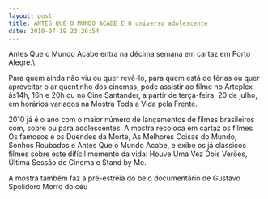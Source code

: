 ```yaml
---
layout: post
title: ANTES QUE O MUNDO ACABE E O universo adolescente
date: 2010-07-19 23:26:54
---
```

Antes Que o Mundo Acabe entra na décima semana em cartaz em Porto Alegre.\

Para quem ainda não viu ou quer revê-lo, para quem está de férias ou quer aproveitar o ar quentinho dos cinemas, pode assistir ao filme no Arteplex às14h, 16h e 20h ou no Cine Santander, a partir de terça-feira, 20 de julho, em horários variados na Mostra Toda a Vida pela Frente.

2010 já é o ano com o maior número de lançamentos de filmes brasileiros com, sobre ou para adolescentes. A mostra recoloca em cartaz os filmes Os famosos e os Duendes da Morte, As Melhores Coisas do Mundo, Sonhos Roubados e Antes Que o Mundo Acabe, e exibe os já clássicos filmes sobre este difícil momento da vida: Houve Uma Vez Dois Verões, Última Sessão de Cinema e Stand by Me.

A mostra também faz a pré-estréia do belo documentário de Gustavo Spolidoro Morro do céu